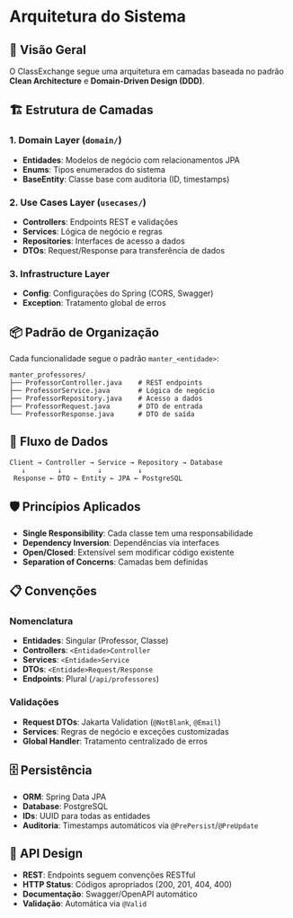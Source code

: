 # Arquitetura do Sistema

## 📐 Visão Geral

O ClassExchange segue uma arquitetura em camadas baseada no padrão **Clean Architecture** e **Domain-Driven Design (DDD)**.

## 🏗️ Estrutura de Camadas

### 1. **Domain Layer** (`domain/`)
- **Entidades**: Modelos de negócio com relacionamentos JPA
- **Enums**: Tipos enumerados do sistema
- **BaseEntity**: Classe base com auditoria (ID, timestamps)

### 2. **Use Cases Layer** (`usecases/`)
- **Controllers**: Endpoints REST e validações
- **Services**: Lógica de negócio e regras
- **Repositories**: Interfaces de acesso a dados
- **DTOs**: Request/Response para transferência de dados

### 3. **Infrastructure Layer**
- **Config**: Configurações do Spring (CORS, Swagger)
- **Exception**: Tratamento global de erros

## 📦 Padrão de Organização

Cada funcionalidade segue o padrão `manter_<entidade>`:

```
manter_professores/
├── ProfessorController.java    # REST endpoints
├── ProfessorService.java       # Lógica de negócio
├── ProfessorRepository.java    # Acesso a dados
├── ProfessorRequest.java       # DTO de entrada
└── ProfessorResponse.java      # DTO de saída
```

## 🔄 Fluxo de Dados

```
Client → Controller → Service → Repository → Database
   ↓        ↓         ↓         ↓
 Response ← DTO ← Entity ← JPA ← PostgreSQL
```

## 🛡️ Princípios Aplicados

- **Single Responsibility**: Cada classe tem uma responsabilidade
- **Dependency Inversion**: Dependências via interfaces
- **Open/Closed**: Extensível sem modificar código existente
- **Separation of Concerns**: Camadas bem definidas

## 📋 Convenções

### Nomenclatura
- **Entidades**: Singular (Professor, Classe)
- **Controllers**: `<Entidade>Controller`
- **Services**: `<Entidade>Service`
- **DTOs**: `<Entidade>Request/Response`
- **Endpoints**: Plural (`/api/professores`)

### Validações
- **Request DTOs**: Jakarta Validation (`@NotBlank`, `@Email`)
- **Services**: Regras de negócio e exceções customizadas
- **Global Handler**: Tratamento centralizado de erros

## 🗄️ Persistência

- **ORM**: Spring Data JPA
- **Database**: PostgreSQL
- **IDs**: UUID para todas as entidades
- **Auditoria**: Timestamps automáticos via `@PrePersist`/`@PreUpdate`

## 📡 API Design

- **REST**: Endpoints seguem convenções RESTful
- **HTTP Status**: Códigos apropriados (200, 201, 404, 400)
- **Documentação**: Swagger/OpenAPI automático
- **Validação**: Automática via `@Valid`